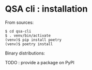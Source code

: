 # QSA cli : installation

From sources:

```` console
$ cd qsa-cli
$ . venv/bin/activate
(venv)$ pip install poetry
(venv)$ poetry install
````

Binary distributions:

TODO : provide a package on PyPI
